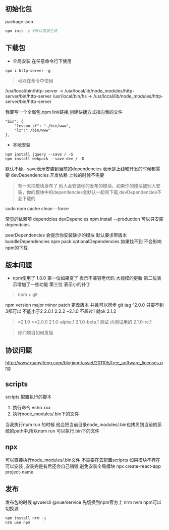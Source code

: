 ## 初始化包
package.json 
```bash
npm init -y #默认直接生成
```

## 下载包
- 全局安装 在任意命令行下使用
```
npm i http-server -g
```
> 可以在命令中使用

/usr/local/bin/http-server -> /usr/local/lib/node_modules/http-server/bin/http-server
/usr/local/bin/hs -> /usr/local/lib/node_modules/http-server/bin/http-server

我要写一个全局包,npm link链接,创建快捷方式指向我的文件
```
"bin": {
    "lesson-zf": "./bin/www",
    "lz":"./bin/www"
},
```

- 本地安装
```
npm install jquery --save / -S
npm install webpack --save-dev / -D
```

默认不给--save表示安装到当前的dependencies 表示是上线和开发的时候都需要
devDependencies 开发依赖 上线的时候不需要

> 有一天把模块发布了 别人会安装你的发布的模块，如果你的模块被别人安装，你的模块中的dependencies会默认一起呗下载,devDependencies不会下载的

sudo npm cache clean --force

常见的依赖项
dependcies
devDepencies
npm install --production 可以只安装dependcies


peerDependencies  会提示你安装缺少的模块 默认要求带版本
bundleDependencies npm pack
optionalDependencies 如果找不到 不会影响npm的下载


## 版本问题
- npm使用了 1.0.0  第一位如果变了 表示不兼容老代码 大规模的更新
第二位表示增加了一些功能
第三位 表示小的补丁

> npm + git

npm version major minor patch 更改版本 并且可以同步 git tag
^2.0.0 只要不到3都可以 不能小于2  2.0.1 2.2.2
~2.1.0 不超过1 就ok 2.1.2
>=2.1.0
<=2.0.0
2.1.0-alpha.1
2.1.0-beta.1 测试 内测试用的
2.1.0-rc.1 

> 你们项目如何发版

## 协议问题
http://www.ruanyifeng.com/blogimg/asset/201105/free_software_licenses.png


## scripts
scripts 配置执行的脚本 
1) 执行命令 echo xxx
2) 执行node_modules/.bin下的文件

当我执行npm run 的时候 他会把当前目录node_modules/.bin也拷贝到当前的系统的path中,所以npm run 可以执行.bin下的文件

## npx
可以直接执行node_modules/.bin文件 不需要在去配置scriprts
如果模块不存在可以安装 ,安装完是有后还会自己销毁,避免安装全局模块
npx create-react-app project-name

## 发布
发布包的时候 @vue/cli @vue/service
先切换到npm官方上
nrm nvm npm可以切换源
```bash
npm install nrm -g 
nrm use npm
```